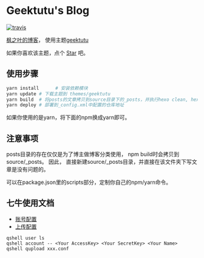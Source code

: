 # Geektutu's Blog

[![travis](https://travis-ci.com/geektutu/geektutu-blog.svg?branch=master)](https://travis-ci.com/geektutu/geektutu-blog)

[枫之叶的博客](https://geektutu.com)， 使用主题[geektutu](https://github.com/geektutu/hexo-theme-geektutu)

如果你喜欢该主题，点个 [Star](https://github.com/geektutu/hexo-theme-geektutu) 吧。

## 使用步骤

```bash
yarn install      # 安装依赖模块
yarn update # 下载主题到 themes/geektutu
yarn build  # 将posts的文章拷贝到source目录下的_posts，并执行hexo clean, hexo generate
yarn deploy # 部署到_config.xml中配置的仓库地址
```

如果你使用的是yarn，将下面的npm换成yarn即可。

## 注意事项

posts目录的存在仅仅是为了博主做博客分类使用， npm build时会拷贝到source/_posts。
因此， 直接新建source/_posts目录，并直接在该文件夹下写文章是没有问题的。

可以在package.json里的scripts部分，定制你自己的npm/yarn命令。

## 七牛使用文档

- [账号配置](https://github.com/qiniu/qshell)
- [上传配置](https://github.com/qiniu/qshell/blob/master/docs/qupload.md)

```
qshell user ls
qshell account -- <Your AccessKey> <Your SecretKey> <Your Name>
qshell qupload xxx.conf
```
